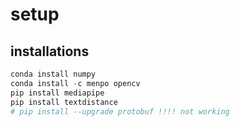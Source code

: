 # setup
## installations 
```python
conda install numpy
conda install -c menpo opencv
pip install mediapipe
pip install textdistance
# pip install --upgrade protobuf !!!! not working
```